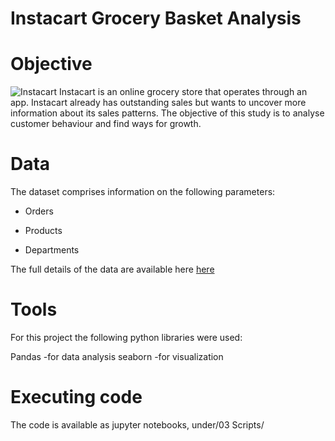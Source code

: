 #  Instacart Grocery Basket Analysis 


#  Objective 
![Instacart](https://icon-icons.com/icon/instacart-logo/169661)
Instacart is an online grocery store that operates through an app. Instacart already has outstanding sales but wants to uncover more information
about its sales patterns. The objective of this study is to analyse customer behaviour and find ways for growth.

#  Data 

The dataset comprises information on the following parameters:

- Orders
* Products
+ Departments

The full details of the data are available here [here](https://www.instacart.com/datasets/grocery-shopping-2017)

#  Tools 

For this project the following python libraries were used:

Pandas -for data analysis
seaborn -for visualization

# Executing code 

The code is available as jupyter notebooks, under/03 Scripts/

